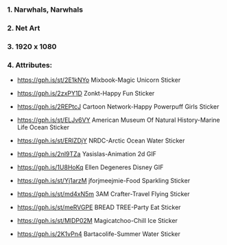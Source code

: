 ### 1. Narwhals, Narwhals
### 2. Net Art
### 3. 1920 x 1080
### 4. Attributes:
* https://gph.is/st/2E1kNYo
Mixbook-Magic Unicorn Sticker

* https://gph.is/2zxPY1D
Zonkt-Happy Fun Sticker

* https://gph.is/2REPtcJ
Cartoon Network-Happy Powerpuff Girls Sticker

* https://gph.is/st/ELJv6VY
American Museum Of Natural History-Marine Life Ocean Sticker

* https://gph.is/st/ERlZDjY
NRDC-Arctic Ocean Water Sticker

* https://gph.is/2nl9TZa
Yasislas-Animation 2d GIF

* https://gph.is/1U8HoKq
Ellen Degeneres Disney GIF

* https://gph.is/st/Yj1arzM
jforjmeejmie-Food Sparkling Sticker

* https://gph.is/st/md4xN5m
3AM Crafter-Travel Flying Sticker

* https://gph.is/st/meRVGPE
BREAD TREE-Party Eat Sticker 

* https://gph.is/st/MlDP02M
Magicatchoo-Chill Ice Sticker

* https://gph.is/2K1vPn4
Bartacolife-Summer Water Sticker 

